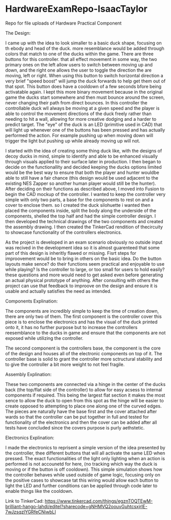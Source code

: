 # HardwareExamRepo-IsaacTaylor
Repo for file uploads of Hardware Practical Component

The Design:

I came up with the idea to look simaller to a basic duck shape, focusing on th ebody and head of the duck. more resemblance would be added through colors that match to one of the ducks within the game. There are three buttons for this controller. that all effect movement in some way, the two primary ones on the left allow users to switch between moving up and down, and the right one allows the user to toggle the direction the are moving, left or right. When using this button to switch horizontal direction a very brief "speed boost" will jump the duck forwards to help get them out of that spot. This button does have a cooldown of a few seconds bfore being activatable again. I kept this more binary movement because in the original game the ducks start somewhere and then must bounce around the screen, never changing their path from direct bounces. In this controller the controllable duck wll always be moving at a given speed and the player is able to control the movement directions of the duck freely rather than needing to hit a wall, allowing for more creative dodging and a harder to predict target. The "eye" of the duck is an LED (primitive used in CAD) that will light up whenever one of the buttons has been pressed and has actually performed the action. For example pushing up when moving down will trigger the light but pushing up while already moving up will not. 

I started with the idea of creating some thing duck like, with the designs of decoy ducks in mind, simple to identify and able to be enhanced visually through visuals applied to their surface later in production. I then began to decide on the functionallity and decided keeping the ducks options limited would be the best way to ensure that both the player and hunter wouldbe able to still have a fair chance (this design would be used adjacent to the existing NES Zapper so another human player would still be the hunter). After deciding on their functions as described above, I moved into Fusion to begin the CAD mockup of the controller. I wanted to keep the controller very simple with only two parts, a base for the components to rest on and a cover to enclose them. so I created the duck silohuette i wanted then placed the components inside, split the body along the underside of the components, shelled the top half and had the simple controller design. I then developed the technical drawings of the two components and created the assembly drawing. I then created the TinkerCad rendition of thecircuity to showcase functionality of the controllers electronics.

As the project is developed in an exam scenario obviously no outside input was recived in the development idea so it is almost guarenteed that some part of this design is inheritly flawed or missing. Fisrt steps for improovement would be to bring in others on the basic idea. Do the button layouts make sence? do their functions seem practical and enjoyable to use while playing? Is the controller to large, or too small for users to hold easily? these questions and more would need to get asked even before generating an actual physical prototype of anything. After consulting with others the project can use that feedback to improove on the design and ensure it is usable and actually satisfies the need as intended.


Components Explination:

The components are incredibly simple to keep the time of creation down, there are only two of them. The first component is the controller cover this piece is to enclose the electronics and has the visual of the duck printed onto it, it has no further purpose but to increase the controllers reesemblance to the ducks in game and ensure that the components are not exposed while utilizing the controller.

The second component is the controllers base, the component is the core of the design and houses all of the electronic components on top of it. The controller base is solid to grant the controller more sctructural stability and to give the controller a bit more weight to not feel fragile.


Assembly Explination:

These two components are connected via a hinge in the center of the ducks back (the top/flat side of the controller) to allow for easy acsess to internal components if required. This being the largest flat section it makes the most sence to allow the duck to open from this spot as the hinge will be easier to create opposed to attempting to place one along one of the curved edges. The pieces are naturally have the base first and the cover attached after wards so that the controller can be put together in full and tested for functionality of the electronics and then the cover can be added after all tests have concluded since the covers purpose is purly aethstetic.


Electronics Explination:

I made the electronics to reprisent a simple version of the idea presented by the controller, thee different buttons that will all activate the same LED when pressed. The exact functionalities of the light only lighting when an action is performed is not accounetd for here, (no tracking which way the duck is moving or if the button is off cooldown). This simple simulation shows how the controller behaves while used outside of game logic, focusing only on the positive cases to showcase tat this wiring would allow each button to light the LED and further conditions can be applied through code later to enable things like the cooldown.


Link to TinkerCad: https://www.tinkercad.com/things/egznTOQTEwM-brilliant-hango-lahdi/editel?sharecode=gNHMVQ2oouvGuhtcsxjrlE-7wJzsqzlYGRfeCNjwbLI




















